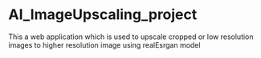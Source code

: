 # AI_ImageUpscaling_project
This a web application which is used to upscale cropped or low resolution images to  higher resolution image using realEsrgan model
